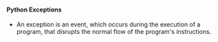 #### Python Exceptions
- An exception is an event, which occurs during the execution of a program, that disrupts the normal flow of the program's instructions.
